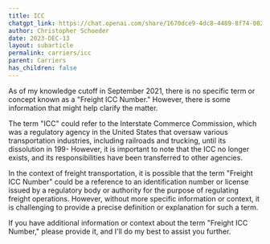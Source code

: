 ```yaml
---
title: ICC
chatgpt_link: https://chat.openai.com/share/1670dce9-4dc8-4489-8f74-082ae2653212
author: Christopher Schoeder
date: 2023-DEC-13
layout: subarticle
permalink: carriers/icc
parent: Carriers
has_children: false
---
```


As of my knowledge cutoff in September 2021, there is no specific term or concept known as a "Freight ICC Number." However, there is some information that might help clarify the matter.

The term "ICC" could refer to the Interstate Commerce Commission, which was a regulatory agency in the United States that oversaw various transportation industries, including railroads and trucking, until its dissolution in 199- However, it is important to note that the ICC no longer exists, and its responsibilities have been transferred to other agencies.

In the context of freight transportation, it is possible that the term "Freight ICC Number" could be a reference to an identification number or license issued by a regulatory body or authority for the purpose of regulating freight operations. However, without more specific information or context, it is challenging to provide a precise definition or explanation for such a term.

If you have additional information or context about the term "Freight ICC Number," please provide it, and I'll do my best to assist you further.
